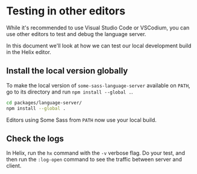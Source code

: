 # Testing in other editors

While it's recommended to use Visual Studio Code or VSCodium, you can use other editors to test and debug the language server.

In this document we'll look at how we can test our local development build in the Helix editor.

## Install the local version globally

To make the local version of `some-sass-language-server` available on `PATH`, go to its directory and run `npm install --global .`.

```sh
cd packages/language-server/
npm install --global .
```

Editors using Some Sass from `PATH` now use your local build.

## Check the logs

In Helix, run the `hx` command with the `-v` verbose flag. Do your test, and then run the `:log-open` command to see the traffic between server and client.
